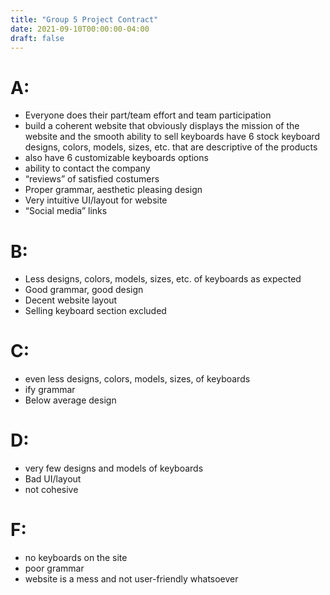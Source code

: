 ```yaml
---
title: "Group 5 Project Contract"
date: 2021-09-10T00:00:00-04:00
draft: false
---
```


# A:  

* Everyone does their part/team effort and team participation 
* build a coherent website that obviously displays the mission of the website and the smooth ability to sell keyboards have 6 stock keyboard designs, colors, models, sizes, etc. that are descriptive of the products
* also have 6 customizable keyboards options
* ability to contact the company  
* “reviews” of satisfied costumers 
* Proper grammar, aesthetic pleasing design 
* Very intuitive UI/layout for website 
* “Social media” links

# B:  
* Less designs, colors, models, sizes, etc. of keyboards as expected 
* Good grammar, good design  
* Decent website layout 
* Selling keyboard section excluded 

# C:
* even less designs, colors, models, sizes, of keyboards 
* ify grammar 
* Below average design 

# D: 
* very few designs and models of keyboards 
* Bad UI/layout 
* not cohesive  

# F: 
* no keyboards on the site 
* poor grammar 
* website is a mess and not user-friendly whatsoever

